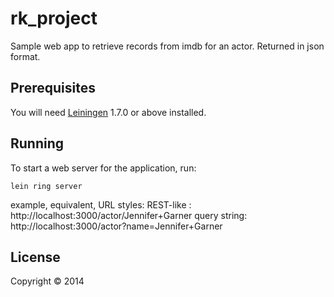 # rk_project

Sample web app to retrieve records from imdb for an actor.
Returned in json format.

## Prerequisites

You will need [Leiningen][1] 1.7.0 or above installed.

[1]: https://github.com/technomancy/leiningen

## Running

To start a web server for the application, run:

    lein ring server

example, equivalent, URL styles: 
  REST-like   : http://localhost:3000/actor/Jennifer+Garner
  query string: http://localhost:3000/actor?name=Jennifer+Garner

## License

Copyright © 2014 
